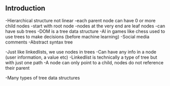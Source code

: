 ## Introduction

-Hierarchical structure not linear
-each parent node can have 0 or more child nodes
-start with root node
-nodes at the very end are leaf nodes
-can have sub trees
-DOM is a tree data structure
-AI in games like chess used to use trees to make decisions (before machine learning)
-Social media comments
-Abstract syntax tree

-Just like linkedlists, we use nodes in trees
-Can have any info in a node (user information, a value etc)
-Linkedlist is technically a type of tree but with just one path
-A node can only point to a child, nodes do not reference their parent 

-Many types of tree data structures
